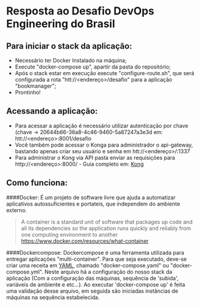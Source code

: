 # Resposta ao Desafio DevOps Engineering do Brasil

## Para iniciar o stack da aplicação:
* Necessário ter Docker Instalado na máquina;
* Execute "docker-compose up", apartir da pasta do repositório;
* Após o stack estar em execução execute "configure-route.sh", que será configurada a rota "htt://<endereço>/desafio" para a aplicação "bookmanager";
* Prontinho!
    
## Acessando a aplicação:
* Para acessar a aplicação é necessário utilizar autenticação por chave (chave -> 20644b66-36a8-4c46-9460-5a87247a3e3d em: htt://<endereço>:8001/desafio
* Você também pode acessar o Konga para administrador o api-gateway, bastando apenas criar seu usuário e senha em htt://<endereço>/:1337
* Para administrar o Kong via API pasta enviar as requisições para http://<endereço>:8000/ - Guia completo em: [Kong](https://docs.konghq.com/1.2.x/admin-api/)

## Como funciona:
####Docker:
É um projeto de software livre que ajuda a automatizar aplicativos autossuficientes e portateis, que independem do ambiente externo.
>A container is a standard unit of software that packages up code and all its dependencies so the application runs quickly and reliably from one computing environment to another
https://www.docker.com/resources/what-container

####Dockercompose:
Dockercompose é uma ferramenta utilizada para entregar aplicações "multi-container". Para que seja executado, deve-se criar uma receita em [YAML](https://yaml.org/), chamado "docker-compose.yaml" ou "docker-compose.yml". Neste arquivo há a configuração do nosso stack da aplicação (Com a configuração das máquinas, sequência de 'subida', variáveis de ambiente e etc...). Ao executar 'docker-compose up' é feita uma validação desse arquivo, em seguida são iniciadas instâncias de máquinas na sequência estabelecida.